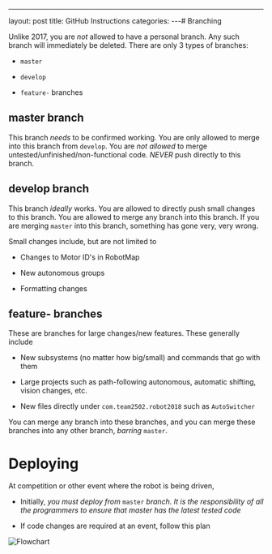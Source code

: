 ---
layout: post
title: GitHub Instructions
categories: 
---# Branching

Unlike 2017, you are *not* allowed to have a personal branch. Any such branch will immediately be deleted. There are only 3 types of branches:

* `master`

* `develop`

* `feature-` branches

## master branch

This branch *needs* to be confirmed working. You are only allowed to merge into this branch from `develop`. You are *not allowed* to merge untested/unfinished/non-functional code. *NEVER* push directly to this branch.  

## develop branch

This branch *ideally* works. You are allowed to directly push small changes to this branch. You are allowed to merge any branch into this branch. If you are merging `master` into this branch, something has gone very, very wrong.

Small changes include, but are not limited to

* Changes to Motor ID's in RobotMap

* New autonomous groups

* Formatting changes

## feature- branches

These are branches for large changes/new features. These generally include

* New subsystems (no matter how big/small) and commands that go with them

* Large projects such as path-following autonomous, automatic shifting, vision changes, etc.

* New files directly under `com.team2502.robot2018` such as `AutoSwitcher`

You can merge any branch into these branches, and you can merge these branches into any other branch, *barring* `master`. 


# Deploying

At competition or other event where the robot is being driven, 

* Initially, *you must deploy from* `master` *branch. It is the responsibility of all the programmers to ensure that master has the latest tested code*

* If code changes are required at an event, follow this plan

![Flowchart](https://i.imgur.com/TU2piBi.png)


